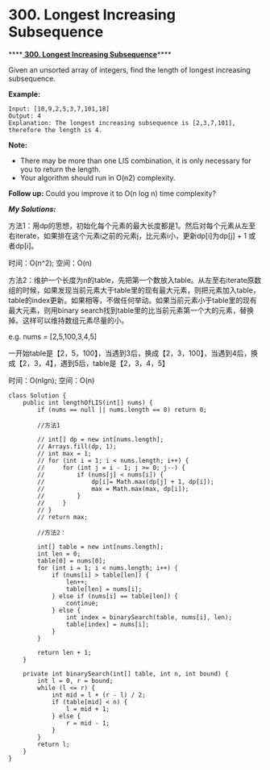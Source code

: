 # 300. Longest Increasing Subsequence

\*\*\*\*[ **300. Longest Increasing Subsequence**](https://leetcode.com/problems/longest-increasing-subsequence/description/)\*\*\*\*

Given an unsorted array of integers, find the length of longest increasing subsequence.

**Example:**

```text
Input: [10,9,2,5,3,7,101,18]
Output: 4 
Explanation: The longest increasing subsequence is [2,3,7,101], therefore the length is 4. 
```

**Note:**

* There may be more than one LIS combination, it is only necessary for you to return the length.
* Your algorithm should run in O\(n2\) complexity.

**Follow up:** Could you improve it to O\(n log n\) time complexity?

_**My Solutions:**_

方法1：用dp的思想，初始化每个元素的最大长度都是1。然后对每个元素从左至右iterate，如果排在这个元素i之前的元素j，比元素i小，更新dp\[i\]为dp\[j\] + 1 或者dp\[i\]。

时间：O\(n^2\); 空间：O\(n\)

方法2：维护一个长度为n的table，先把第一个数放入table。从左至右iterate原数组的时候，如果发现当前元素大于table里的现有最大元素，则把元素加入table，table的index更新。如果相等，不做任何举动。如果当前元素小于table里的现有最大元素，则用binary search找到table里的比当前元素第一个大的元素，替换掉。这样可以维持数组元素尽量的小。

e.g. nums = \[2,5,100,3,4,5\]

一开始table是【2，5，100】，当遇到3后，换成【2，3，100】，当遇到4后，换成【2，3，4】，遇到5后，table是【2，3，4，5】

时间：O\(nlgn\); 空间：O\(n\)

```text
class Solution {
    public int lengthOfLIS(int[] nums) {
        if (nums == null || nums.length == 0) return 0;
        
        //方法1
        
        // int[] dp = new int[nums.length];
        // Arrays.fill(dp, 1);
        // int max = 1;
        // for (int i = 1; i < nums.length; i++) {
        //     for (int j = i - 1; j >= 0; j--) {
        //         if (nums[j] < nums[i]) {
        //             dp[i]= Math.max(dp[j] + 1, dp[i]);
        //             max = Math.max(max, dp[i]);
        //         }
        //     }
        // }
        // return max;
        
        //方法2：
        
        int[] table = new int[nums.length];
        int len = 0;
        table[0] = nums[0];
        for (int i = 1; i < nums.length; i++) {
            if (nums[i] > table[len]) {
                len++;
                table[len] = nums[i];
            } else if (nums[i] == table[len]) {
                continue;
            } else {
                int index = binarySearch(table, nums[i], len);
                table[index] = nums[i];
            }
        }
        
        return len + 1;
    }
    
    private int binarySearch(int[] table, int n, int bound) {
        int l = 0, r = bound;
        while (l <= r) {
            int mid = l + (r - l) / 2;
            if (table[mid] < n) {
                l = mid + 1;
            } else {
                r = mid - 1;
            }
        }
        return l;
    }
}
```




